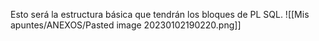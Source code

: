 Esto será la estructura básica que tendrán los bloques de PL SQL. 
![[Mis apuntes/ANEXOS/Pasted image 20230102190220.png]]
